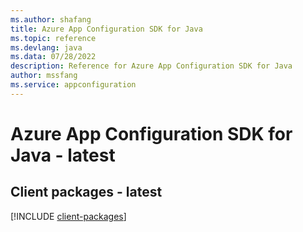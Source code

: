 ```yaml
---
ms.author: shafang
title: Azure App Configuration SDK for Java
ms.topic: reference
ms.devlang: java
ms.data: 07/28/2022
description: Reference for Azure App Configuration SDK for Java
author: mssfang
ms.service: appconfiguration
---
```

# Azure App Configuration SDK for Java - latest

## Client packages - latest
[!INCLUDE [client-packages](app-configuration-client-index.md)]
